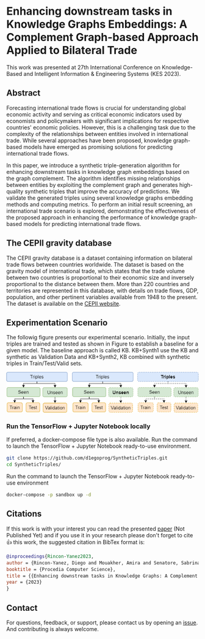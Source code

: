 # Enhancing downstream tasks in Knowledge Graphs Embeddings: A Complement Graph-based Approach Applied to Bilateral Trade

This work was presented at 27th International Conference on Knowledge-Based and Intelligent Information & Engineering Systems (KES 2023).


## Abstract 

Forecasting international trade flows is crucial for understanding global economic activity and serving as critical economic indicators used by economists and policymakers with significant implications for respective countries' economic policies. However, this is a challenging task due to the complexity of the relationships between entities involved in international trade. While several approaches have been proposed, knowledge graph-based models have emerged as promising solutions for predicting international trade flows.

In this paper, we introduce a synthetic triple-generation algorithm for enhancing downstream tasks in knowledge graph embeddings based on the graph complement. The algorithm identifies missing relationships between entities by exploiting the complement graph and generates high-quality synthetic triples that improve the accuracy of predictions. We validate the generated triples using several knowledge graphs embedding methods and computing metrics. To perform an initial result screening, an international trade scenario is explored, demonstrating the effectiveness of the proposed approach in enhancing the performance of knowledge graph-based models for predicting international trade flows.

## The CEPII gravity database

The CEPII gravity database is a dataset containing information on bilateral trade flows between countries worldwide. The dataset is based on the gravity model of international trade, which states that the trade volume between two countries is proportional to their economic size and inversely proportional to the distance between them. More than 220 countries and territories are represented in this database, with details on trade flows, GDP, population, and other pertinent variables available from 1948 to the present. The dataset is available on the  [CEPII website](http://www.cepii.fr/CEPII/en/bdd_modele/).

## Experimentation Scenario

The followig figure presents our experimental scenario. Initially, the input triples are trained and tested as shown in Figure to establish a baseline for a given model. The baseline approach is called KB. KB+Synth1 use the KB and synthetic as Validation Data and KB+Synth2, KB combined with synthetic triples in Train/Test/Valid sets.

<p align="center">
  <img src="https://github.com/d1egoprog/SyntheticTriples/blob/main/img/test-cases.png?raw=true" alt="Experimentation Scenario"/>
</p>


### Run the TensorFlow + Jupyter Notebook locally

If preferred, a docker-compose file type is also available. Run the command to launch the TensorFlow + Jupyter Notebook ready-to-use environment.

``` bash
git clone https://github.com/d1egoprog/SyntheticTriples.git
cd SyntheticTriples/
```

Run the command to launch the TensorFlow + Jupyter Notebook ready-to-use environment

```  bash
docker-compose -p sandbox up -d
```

## Citations 

If this work is with your interest you can read the presented [paper](hhttps://www.sciencedirect.com/journal/procedia-computer-science) (Not Published Yet) and if you use it in your research please don't forget to cite 👍 this work, the suggested citation in BibTex format is:

``` BibTex
@inproceedings{Rincon-Yanez2023,
author = {Rincon-Yanez, Diego and Mouakher, Amira and Senatore, Sabrina},
booktitle = {Procedia Computer Science},
title = {{Enhancing downstream tasks in Knowledge Graphs: A Complement Graph-based Approach Applied to Bilateral Trade}},
year = {2023}
}
```

## Contact

For questions, feedback, or support, please contact us by opening an [issue](https://github.com/d1egoprog/SyntheticTriples/issues/new/choose). And contributing is always welcome.